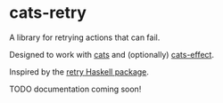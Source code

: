 # cats-retry

A library for retrying actions that can fail.

Designed to work with [cats](https://typelevel.org/cats/) and (optionally)
[cats-effect](https://typelevel.org/cats-effect/).

Inspired by the [retry Haskell
package](https://hackage.haskell.org/package/retry).

TODO documentation coming soon!
